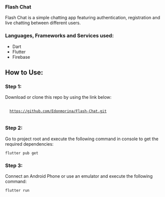 ### Flash Chat

Flash Chat is a simple chatting app featuring authentication, registration and live chatting between different users.

### Languages, Frameworks and Services used:

- Dart
- Flutter
- Firebase


## How to Use: 

### Step 1:

Download or clone this repo by using the link below:

<pre>
 <code>
  <a href="https://github.com/Edonmorina/Flash-Chat.git" >https://github.com/Edonmorina/Flash-Chat.git</a>
 </code>
</pre>

### Step 2:

Go to project root and execute the following command in console to get the required dependencies:

``` flutter pub get ```

### Step 3:

Connect an Android Phone or use an emulator and execute the following command:

``` flutter run ```